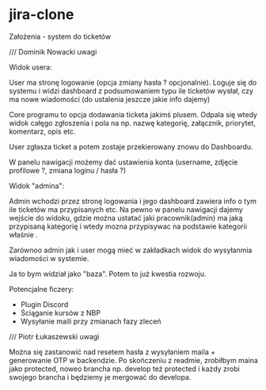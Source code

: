 # jira-clone

Założenia - system do ticketów

/// Dominik Nowacki uwagi

Widok usera:

User ma stronę logowanie (opcja zmiany hasła ? opcjonalnie). Loguje się do systemu i widzi dashboard z podsumowaniem typu ile ticketów wysłał, czy ma nowe wiadomości (do ustalenia jeszcze jakie info dajemy)

Core programu to opcja dodawania ticketa jakimś plusem. Odpala się wtedy widok całęgo zgłoszenia i pola na np. nazwę kategorię, załącznik, priorytet, komentarz, opis etc.

User zgłasza ticket a potem zostaje przekierowany znowu do Dashboardu.

W panelu nawigacji możemy dać ustawienia konta (username, zdjęcie profilowe ?, zmiana loginu / hasła ?)



Widok "admina":

Admin wchodzi przez stronę logowania i jego dashboard zawiera info o tym ile ticketów ma przypisanych etc. Na pewno w panelu nawigacji dajemy wejście do widoku, gdzie można ustatać jaki pracownik(admin) ma jaką przypisaną kategorię i wtedy mozna przypisywac na podstawie kategorii właśnie .


Zarównoo admin jak i user mogą mieć w zakładkach widok do wysyłanmia wiadomości w systemie.

Ja to bym widział jako "baza". Potem to już kwestia rozwoju.



Potencjalne ficzery:
- Plugin Discord
- Ściąganie kursów z NBP
- Wysyłanie maili przy zmianach fazy zleceń

/// Piotr Łukaszewski uwagi

Można się zastanowić nad resetem hasła z wysyłaniem maila + generowanie OTP w backendzie.
Po skończeniu z readmie, zrobiłbym maina jako protected, noweo brancha np. develop też protected i każdy zrobi swojego brancha i będziemy je mergować do developa.
